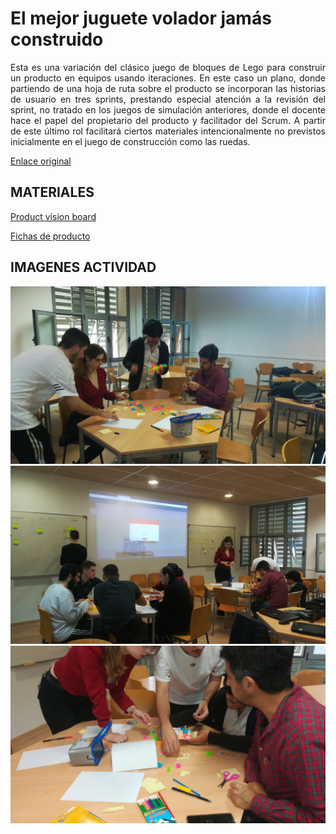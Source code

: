 <style type="text/css">
p { text-align: justify;}
 </style>
 
# El mejor juguete volador jamás construido

Esta es una variación del clásico juego de bloques de Lego para construir un producto en equipos usando iteraciones. En este caso un plano, donde partiendo de una hoja de ruta sobre el producto se incorporan las historias de usuario en tres sprints, prestando especial atención a la revisión del sprint, no tratado en los juegos de simulación anteriores, donde el docente hace el papel del propietario del producto y facilitador del Scrum. A partir de este último rol facilitará ciertos materiales intencionalmente no previstos inicialmente en el juego de construcción como las ruedas.


[Enlace original](https://www.linkedin.com/pulse/scrum-lego-simulation-agile-game-build-plane-ignacio-paz)


## MATERIALES

[Product vision board](productvision.pdf)

[Fichas de producto](ScrumLEGOSimulation.pdf)

## IMAGENES ACTIVIDAD

![Foto 1](foto1.jpg)
![Foto 2](foto2.jpg)
![Foto 3](foto3.jpg)
